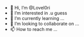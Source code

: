 - 👋 Hi, I’m @Lovel0ri
- 👀 I’m interested in .u guess
- 🌱 I’m currently learning ...
- 💞️ I’m looking to collaborate on ...
- 📫 How to reach me ...

<!---
Lovel0ri/Lovel0ri is a ✨ special ✨ repository because its `README.md` (this file) appears on your GitHub profile.
You can click the Preview link to take a look at your changes.
--->

